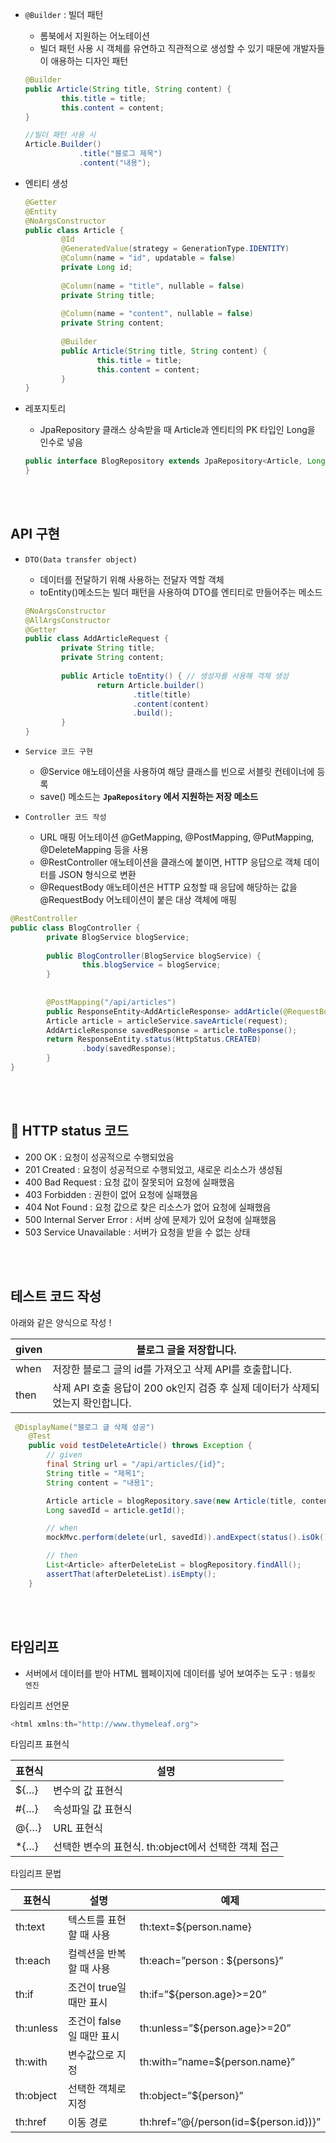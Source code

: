 - `@Builder`  : 빌더 패턴
    - 롬북에서 지원하는 어노테이션
    - 빌더 패턴 사용 시 객체를 유연하고 직관적으로 생성할 수 있기 때문에 개발자들이 애용하는 디자인 패턴
    
    ```java
    @Builder
    public Article(String title, String content) {
    		this.title = title;
    		this.content = content;
    }
    
    //빌더 패턴 사용 시
    Article.Builder()
    			.title("블로그 제목")
    			.content("내용");
    ```
    

- 엔티티 생성
    
    ```java
    @Getter
    @Entity
    @NoArgsConstructor
    public class Article {
    		@Id
    		@GeneratedValue(strategy = GenerationType.IDENTITY)
    		@Column(name = "id", updatable = false)
    		private Long id;
    	
    		@Column(name = "title", nullable = false)
    		private String title;
    	
    		@Column(name = "content", nullable = false)
    		private String content;
    	
    		@Builder
    		public Article(String title, String content) {
    				this.title = title;
    				this.content = content;
    		}
    }
    ```
    
- 레포지토리
    - JpaRepository 클래스 상속받을 때 Article과 엔티티의 PK 타입인 Long을 인수로 넣음
    
    ```java
    public interface BlogRepository extends JpaRepository<Article, Long> {
    }
    ```
    
<br></br>
## API 구현

- `DTO(Data transfer object)`
    - 데이터를 전달하기 위해 사용하는 전달자 역할 객체
    - toEntity()메소드는 빌더 패턴을 사용하여 DTO를 엔티티로 만들어주는 메소드
    
    ```java
    @NoArgsConstructor
    @AllArgsConstructor
    @Getter
    public class AddArticleRequest { 
    		private String title;
    		private String content;
    		
    		public Article toEntity() {	// 생성자를 사용해 객체 생성
    				return Article.builder()
    						.title(title)
    						.content(content)
    						.build();
    		}
    }
    ```
    
- `Service 코드 구현`
    - @Service 애노테이션을 사용하여 해당 클래스를 빈으로 서블릿 컨테이너에 등록
    - save() 메소드는 **`JpaRepository` 에서 지원하는 저장 메소드**

- `Controller 코드 작성`
    - URL 매핑 어노테이션 @GetMapping, @PostMapping, @PutMapping, @DeleteMapping 등을 사용
    - @RestController 애노테이션을 클래스에 붙이면, HTTP 응답으로 객체 데이터를 JSON 형식으로 변환
    - @RequestBody 애노테이션은 HTTP 요청할 때 응답에 해당하는 값을 @RequestBody 어노테이션이 붙은 대상 객체에 매핑

```java
@RestController	
public class BlogController {
		private BlogService blogService;
	
		public BlogController(BlogService blogService) {
				this.blogService = blogService;
		}
		
	
		@PostMapping("/api/articles")
		public ResponseEntity<AddArticleResponse> addArticle(@RequestBody AddArticleRequest request) { 
        Article article = articleService.saveArticle(request);
        AddArticleResponse savedResponse = article.toResponse();
        return ResponseEntity.status(HttpStatus.CREATED)
                .body(savedResponse);
		}
}
```
<br></br>
## 🌟 HTTP status 코드

- 200 OK : 요청이 성공적으로 수행되었음
- 201 Created : 요청이 성공적으로 수행되었고, 새로운 리소스가 생성됨
- 400 Bad Request : 요청 값이 잘못되어 요청에 실패했음
- 403 Forbidden : 권한이 없어 요청에 실패했음
- 404 Not Found : 요청 값으로 찾은 리소스가 없어 요청에 실패했음
- 500 Internal Server Error : 서버 상에 문제가 있어 요청에 실패했음
- 503 Service Unavailable : 서버가 요청을 받을 수 없는 상태

<br></br>
## 테스트 코드 작성

아래와 같은 양식으로 작성 !

| given | 블로그 글을 저장합니다. |
| --- | --- |
| when | 저장한 블로그 글의 id를 가져오고 삭제 API를 호출합니다. |
| then | 삭제 API 호출 응답이 200 ok인지 검증 후 실제 데이터가 삭제되었는지 확인합니다. |

```java
 @DisplayName("블로그 글 삭제 성공")
    @Test
    public void testDeleteArticle() throws Exception {
        // given
        final String url = "/api/articles/{id}";
        String title = "제목1";
        String content = "내용1";

        Article article = blogRepository.save(new Article(title, content));
        Long savedId = article.getId();

        // when
        mockMvc.perform(delete(url, savedId)).andExpect(status().isOk());

        // then
        List<Article> afterDeleteList = blogRepository.findAll();
        assertThat(afterDeleteList).isEmpty();
    }
```

<br></br>
## 타임리프

- 서버에서 데이터를 받아 HTML 웹페이지에 데이터를 넣어 보여주는 도구 : `템플릿 엔진`

타임리프 선언문

```java
<html xmlns:th="http://www.thymeleaf.org">
```

타임리프 표현식

| 표현식 | 설명 |
| --- | --- |
| ${…} | 변수의 값 표현식 |
| #{…} | 속성파일 값 표현식 |
| @{…} | URL 표현식 |
| *{…} | 선택한 변수의 표현식. th:object에서 선택한 객체 접근 |

타임리프 문법

| 표현식 | 설명 | 예제 |
| --- | --- | --- |
| th:text | 텍스트를 표현할 때 사용 | th:text=${person.name} |
| th:each | 컬렉션을 반복할 때 사용 | th:each=”person : ${persons}” |
| th:if | 조건이 true일 때만 표시 | th:if=”${person.age}>=20” |
| th:unless | 조건이 false일 때만 표시 | th:unless=”${person.age}>=20” |
| th:with | 변수값으로 지정 | th:with=”name=${person.name}” |
| th:object | 선택한 객체로 지정 | th:object=”${person}” |
| th:href | 이동 경로 | th:href=”@{/person(id=${person.id})}” |
